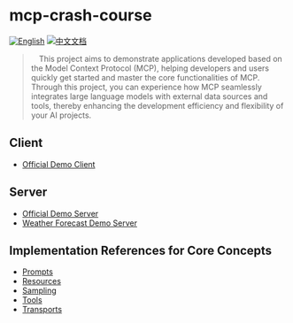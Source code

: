 # mcp-crash-course

[![English](https://img.shields.io/badge/English-Click-yellow)](README.md)
[![中文文档](https://img.shields.io/badge/中文文档-点击查看-orange)](README-zh.md)

>&emsp;This project aims to demonstrate applications developed based on the Model Context Protocol (MCP), helping developers and users quickly get started and master the core functionalities of MCP. Through this project, you can experience how MCP seamlessly integrates large language models with external data sources and tools, thereby enhancing the development efficiency and flexibility of your AI projects.

## Client

- [Official Demo Client](client/example_client)

## Server

- [Official Demo Server](server/example_server)
- [Weather Forecast Demo Server](server/weather)

## Implementation References for Core Concepts

- [Prompts](concept/prompts)
- [Resources](concept/resources)
- [Sampling](concept/sampling)
- [Tools](concept/tools)
- [Transports](concept/transports)
